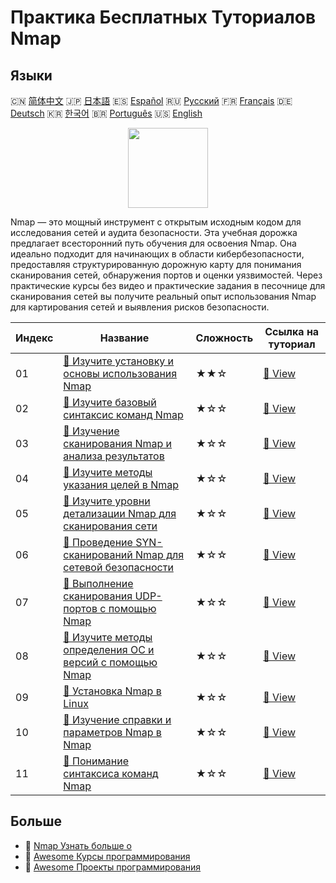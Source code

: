 # Практика Бесплатных Туториалов Nmap

## Языки

🇨🇳 [简体中文](README_zh.md) 🇯🇵 [日本語](README_ja.md) 🇪🇸 [Español](README_es.md) 🇷🇺 [Русский](README_ru.md) 🇫🇷 [Français](README_fr.md) 🇩🇪 [Deutsch](README_de.md) 🇰🇷 [한국어](README_ko.md) 🇧🇷 [Português](README_pt.md) 🇺🇸 [English](README.md) 

<div align="center">
<img width="128px" src="https://file.labex.io/path/pPoL1KPkCT9I.png">
</div>

Nmap — это мощный инструмент с открытым исходным кодом для исследования сетей и аудита безопасности. Эта учебная дорожка предлагает всесторонний путь обучения для освоения Nmap. Она идеально подходит для начинающих в области кибербезопасности, предоставляя структурированную дорожную карту для понимания сканирования сетей, обнаружения портов и оценки уязвимостей. Через практические курсы без видео и практические задания в песочнице для сканирования сетей вы получите реальный опыт использования Nmap для картирования сетей и выявления рисков безопасности.

|   Индекс | Название                                                                                                                                                 | Сложность   | Ссылка на туториал                                                                                      |
|----------|----------------------------------------------------------------------------------------------------------------------------------------------------------|-------------|---------------------------------------------------------------------------------------------------------|
|       01 | [📖 Изучите установку и основы использования Nmap](https://labex.io/ru/tutorials/nmap-learn-nmap-installation-and-basic-usage-415924)                    | ★★☆         | [🔗 View](https://labex.io/ru/tutorials/nmap-learn-nmap-installation-and-basic-usage-415924)            |
|       02 | [📖 Изучите базовый синтаксис команд Nmap](https://labex.io/ru/tutorials/nmap-learn-nmap-basic-command-syntax-415919)                                    | ★☆☆         | [🔗 View](https://labex.io/ru/tutorials/nmap-learn-nmap-basic-command-syntax-415919)                    |
|       03 | [📖 Изучение сканирования Nmap и анализа результатов](https://labex.io/ru/tutorials/nmap-learn-nmap-scanning-and-output-analysis-415926)                 | ★☆☆         | [🔗 View](https://labex.io/ru/tutorials/nmap-learn-nmap-scanning-and-output-analysis-415926)            |
|       04 | [📖 Изучите методы указания целей в Nmap](https://labex.io/ru/tutorials/nmap-learn-target-specification-techniques-in-nmap-415935)                       | ★☆☆         | [🔗 View](https://labex.io/ru/tutorials/nmap-learn-target-specification-techniques-in-nmap-415935)      |
|       05 | [📖 Изучите уровни детализации Nmap для сканирования сети](https://labex.io/ru/tutorials/nmap-explore-nmap-verbosity-levels-for-network-scanning-415939) | ★☆☆         | [🔗 View](https://labex.io/ru/tutorials/nmap-explore-nmap-verbosity-levels-for-network-scanning-415939) |
|       06 | [📖 Проведение SYN-сканирований Nmap для сетевой безопасности](https://labex.io/ru/tutorials/nmap-conduct-nmap-syn-scans-for-network-security-415934)    | ★☆☆         | [🔗 View](https://labex.io/ru/tutorials/nmap-conduct-nmap-syn-scans-for-network-security-415934)        |
|       07 | [📖 Выполнение сканирования UDP-портов с помощью Nmap](https://labex.io/ru/tutorials/nmap-perform-udp-port-scanning-with-nmap-415938)                    | ★☆☆         | [🔗 View](https://labex.io/ru/tutorials/nmap-perform-udp-port-scanning-with-nmap-415938)                |
|       08 | [📖 Изучите методы определения ОС и версий с помощью Nmap](https://labex.io/ru/tutorials/nmap-learn-nmap-os-and-version-detection-techniques-415925)     | ★☆☆         | [🔗 View](https://labex.io/ru/tutorials/nmap-learn-nmap-os-and-version-detection-techniques-415925)     |
|       09 | [📖 Установка Nmap в Linux](https://labex.io/ru/tutorials/nmap-install-nmap-on-linux-530181)                                                             | ★☆☆         | [🔗 View](https://labex.io/ru/tutorials/nmap-install-nmap-on-linux-530181)                              |
|       10 | [📖 Изучение справки и параметров Nmap в Nmap](https://labex.io/ru/tutorials/nmap-explore-nmap-help-and-options-in-nmap-547101)                          | ★☆☆         | [🔗 View](https://labex.io/ru/tutorials/nmap-explore-nmap-help-and-options-in-nmap-547101)              |
|       11 | [📖 Понимание синтаксиса команд Nmap](https://labex.io/ru/tutorials/nmap-understand-nmap-command-syntax-530159)                                          | ★☆☆         | [🔗 View](https://labex.io/ru/tutorials/nmap-understand-nmap-command-syntax-530159)                     |

## Больше

- 🔗 [Nmap Узнать больше о](https://labex.io/ru/skilltrees/nmap)
- 🔗 [Awesome Курсы программирования](https://github.com/labex-labs/awesome-programming-courses)
- 🔗 [Awesome Проекты программирования](https://github.com/labex-labs/awesome-programming-projects)

